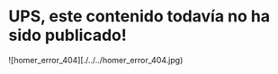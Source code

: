 UPS, este contenido todavía no ha sido publicado!
====================================================

![homer_error_404][./../../homer_error_404.jpg)
